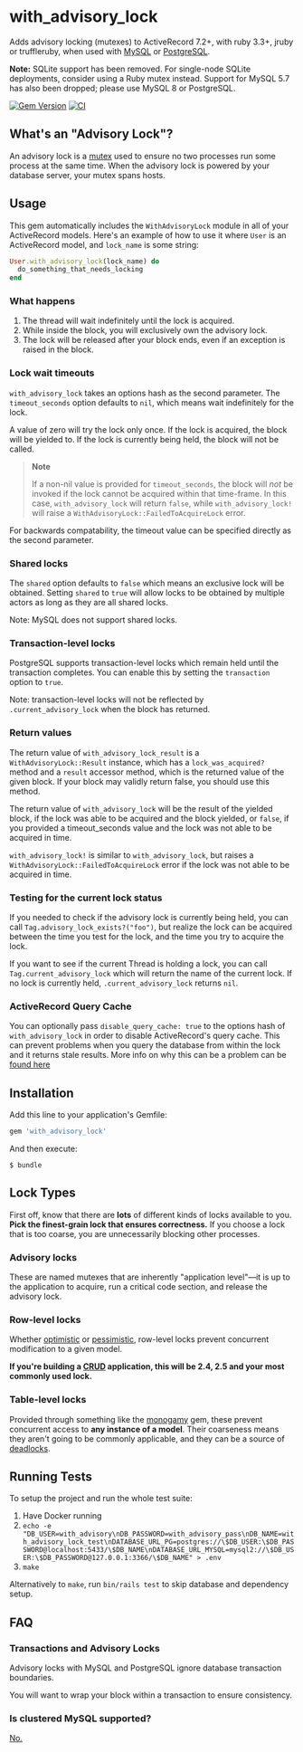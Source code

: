 # with_advisory_lock

Adds advisory locking (mutexes) to ActiveRecord 7.2+, with ruby 3.3+, jruby or truffleruby, when used with
[MySQL](https://dev.mysql.com/doc/refman/8.0/en/miscellaneous-functions.html#function_get-lock)
or
[PostgreSQL](https://www.postgresql.org/docs/current/static/functions-admin.html#FUNCTIONS-ADVISORY-LOCKS).

**Note:** SQLite support has been removed. For single-node SQLite deployments,
consider using a Ruby mutex instead. Support for MySQL 5.7 has also been
dropped; please use MySQL 8 or PostgreSQL.

[![Gem Version](https://badge.fury.io/rb/with_advisory_lock.svg)](https://badge.fury.io/rb/with_advisory_lock)
[![CI](https://github.com/ClosureTree/with_advisory_lock/actions/workflows/ci.yml/badge.svg)](https://github.com/ClosureTree/with_advisory_lock/actions/workflows/ci.yml)

## What's an "Advisory Lock"?

An advisory lock is a [mutex](https://en.wikipedia.org/wiki/Mutual_exclusion)
used to ensure no two processes run some process at the same time. When the
advisory lock is powered by your database server,
your mutex spans hosts.

## Usage

This gem automatically includes the `WithAdvisoryLock` module in all of your
ActiveRecord models. Here's an example of how to use it where `User` is an
ActiveRecord model, and `lock_name` is some string:

```ruby
User.with_advisory_lock(lock_name) do
  do_something_that_needs_locking
end
```

### What happens

1. The thread will wait indefinitely until the lock is acquired.
2. While inside the block, you will exclusively own the advisory lock.
3. The lock will be released after your block ends, even if an exception is raised in the block.

### Lock wait timeouts

`with_advisory_lock` takes an options hash as the second parameter. The
`timeout_seconds` option defaults to `nil`, which means wait indefinitely for
the lock.

A value of zero will try the lock only once. If the lock is acquired, the block
will be yielded to. If the lock is currently being held, the block will not be
called.

> **Note**
> 
> If a non-nil value is provided for `timeout_seconds`, the block will
*not* be invoked if the lock cannot be acquired within that time-frame. In this case, `with_advisory_lock` will return `false`, while `with_advisory_lock!` will raise a `WithAdvisoryLock::FailedToAcquireLock` error.

For backwards compatability, the timeout value can be specified directly as the
second parameter.

### Shared locks

The `shared` option defaults to `false` which means an exclusive lock will be
obtained. Setting `shared` to `true` will allow locks to be obtained by multiple
actors as long as they are all shared locks.

Note: MySQL does not support shared locks.

### Transaction-level locks

PostgreSQL supports transaction-level locks which remain held until the
transaction completes. You can enable this by setting the `transaction` option
to `true`.

Note: transaction-level locks will not be reflected by `.current_advisory_lock`
when the block has returned.

### Return values

The return value of `with_advisory_lock_result` is a `WithAdvisoryLock::Result`
instance, which has a `lock_was_acquired?` method and a `result` accessor
method, which is the returned value of the given block. If your block may
validly return false, you should use this method.

The return value of `with_advisory_lock` will be the result of the yielded
block, if the lock was able to be acquired and the block yielded, or `false`, if
you provided a timeout_seconds value and the lock was not able to be acquired in
time.

`with_advisory_lock!` is similar to `with_advisory_lock`, but raises a `WithAdvisoryLock::FailedToAcquireLock` error if the lock was not able to be acquired in time. 

### Testing for the current lock status

If you needed to check if the advisory lock is currently being held, you can
call `Tag.advisory_lock_exists?("foo")`, but realize the lock can be acquired
between the time you test for the lock, and the time you try to acquire the
lock.

If you want to see if the current Thread is holding a lock, you can call
`Tag.current_advisory_lock` which will return the name of the current lock. If
no lock is currently held, `.current_advisory_lock` returns `nil`.

### ActiveRecord Query Cache

You can optionally pass `disable_query_cache: true` to the options hash of
`with_advisory_lock` in order to disable ActiveRecord's query cache. This can
prevent problems when you query the database from within the lock and it returns
stale results. More info on why this can be a problem can be
[found here](https://github.com/ClosureTree/with_advisory_lock/issues/52)

## Installation

Add this line to your application's Gemfile:

```ruby
gem 'with_advisory_lock'
```

And then execute:

    $ bundle

## Lock Types

First off, know that there are **lots** of different kinds of locks available to
you. **Pick the finest-grain lock that ensures correctness.** If you choose a
lock that is too coarse, you are unnecessarily blocking other processes.

### Advisory locks

These are named mutexes that are inherently "application level"—it is up to the
application to acquire, run a critical code section, and release the advisory
lock.

### Row-level locks

Whether [optimistic](http://api.rubyonrails.org/classes/ActiveRecord/Locking/Optimistic.html)
or [pessimistic](http://api.rubyonrails.org/classes/ActiveRecord/Locking/Pessimistic.html),
row-level locks prevent concurrent modification to a given model.

**If you're building a
[CRUD](http://en.wikipedia.org/wiki/Create,_read,_update_and_delete)
application, this will be 2.4, 2.5 and your most commonly used lock.**

### Table-level locks

Provided through something like the
[monogamy](https://github.com/ClosureTree/monogamy) gem, these prevent
concurrent access to **any instance of a model**. Their coarseness means they
aren't going to be commonly applicable, and they can be a source of
[deadlocks](http://en.wikipedia.org/wiki/Deadlock).

## Running Tests

To setup the project and run the whole test suite:

1. Have Docker running
2. `echo -e "DB_USER=with_advisory\nDB_PASSWORD=with_advisory_pass\nDB_NAME=with_advisory_lock_test\nDATABASE_URL_PG=postgres://\$DB_USER:\$DB_PASSWORD@localhost:5433/\$DB_NAME\nDATABASE_URL_MYSQL=mysql2://\$DB_USER:\$DB_PASSWORD@127.0.0.1:3366/\$DB_NAME" > .env`
3. `make`

Alternatively to `make`, run `bin/rails test` to skip database and dependency setup.

## FAQ

### Transactions and Advisory Locks

Advisory locks with MySQL and PostgreSQL ignore database transaction boundaries.

You will want to wrap your block within a transaction to ensure consistency.

### Is clustered MySQL supported?

[No.](https://github.com/ClosureTree/with_advisory_lock/issues/16)

